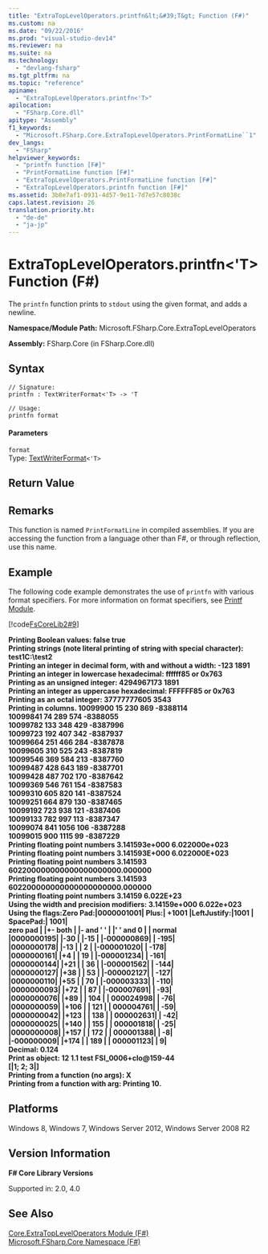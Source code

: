 ```yaml
---
title: "ExtraTopLevelOperators.printfn&lt;&#39;T&gt; Function (F#)"
ms.custom: na
ms.date: "09/22/2016"
ms.prod: "visual-studio-dev14"
ms.reviewer: na
ms.suite: na
ms.technology: 
  - "devlang-fsharp"
ms.tgt_pltfrm: na
ms.topic: "reference"
apiname: 
  - "ExtraTopLevelOperators.printfn<'T>"
apilocation: 
  - "FSharp.Core.dll"
apitype: "Assembly"
f1_keywords: 
  - "Microsoft.FSharp.Core.ExtraTopLevelOperators.PrintFormatLine``1"
dev_langs: 
  - "FSharp"
helpviewer_keywords: 
  - "printfn function [F#]"
  - "PrintFormatLine function [F#]"
  - "ExtraTopLevelOperators.PrintFormatLine function [F#]"
  - "ExtraTopLevelOperators.printfn function [F#]"
ms.assetid: 3b8e7af1-0931-4d57-9e11-7d7e57c8038c
caps.latest.revision: 26
translation.priority.ht: 
  - "de-de"
  - "ja-jp"
---
```

# ExtraTopLevelOperators.printfn&lt;&#39;T&gt; Function (F#)
The `printfn` function prints to `stdout` using the given format, and adds a newline.  
  
 **Namespace/Module Path:** Microsoft.FSharp.Core.ExtraTopLevelOperators  
  
 **Assembly:** FSharp.Core (in FSharp.Core.dll)  
  
## Syntax  
  
```  
// Signature:  
printfn : TextWriterFormat<'T> -> 'T  
  
// Usage:  
printfn format  
```  
  
#### Parameters  
 `format`  
 Type: [TextWriterFormat](../VS_csharp/printf.textwriterformat--t--type-abbreviation--fsharp-.md)`<'T>`  
  
## Return Value  
  
## Remarks  
 This function is named `PrintFormatLine` in compiled assemblies. If you are accessing the function from a language other than F#, or through reflection, use this name.  
  
## Example  
 The following code example demonstrates the use of `printfn` with various format specifiers. For more information on format specifiers, see [Printf Module](../VS_csharp/core.printf-module--fsharp-.md).  
  
 [!code[FsCoreLib2#9](../VS_csharp/codesnippet/FSharp/extratopleveloperators.printfn--t--function--fsharp-_1.fs)]  
  
 **Printing Boolean values: false true**  
**Printing strings (note literal printing of string with special character): test1C:\test2**  
**Printing an integer in decimal form, with and without a width: -123       1891**  
**Printing an integer in lowercase hexadecimal: ffffff85 or 0x763**  
**Printing as an unsigned integer: 4294967173 1891**  
**Printing an integer as uppercase hexadecimal: FFFFFF85 or 0x763**  
**Printing as an octal integer: 37777777605 3543**  
**Printing in columns.  10099900        15       230       869  -8388114**  
 **10099841        74       289       574  -8388055**  
 **10099782       133       348       429  -8387996**  
 **10099723       192       407       342  -8387937**  
 **10099664       251       466       284  -8387878**  
 **10099605       310       525       243  -8387819**  
 **10099546       369       584       213  -8387760**  
 **10099487       428       643       189  -8387701**  
 **10099428       487       702       170  -8387642**  
 **10099369       546       761       154  -8387583**  
 **10099310       605       820       141  -8387524**  
 **10099251       664       879       130  -8387465**  
 **10099192       723       938       121  -8387406**  
 **10099133       782       997       113  -8387347**  
 **10099074       841      1056       106  -8387288**  
 **10099015       900      1115        99  -8387229**  
**Printing floating point numbers 3.141593e+000 6.022000e+023**  
**Printing floating point numbers 3.141593E+000 6.022000E+023**  
**Printing floating point numbers 3.141593 602200000000000000000000.000000**  
**Printing floating point numbers 3.141593 602200000000000000000000.000000**  
**Printing floating point numbers 3.14159 6.022E+23**  
**Using the width and precision modifiers: 3.14159e+000 6.022e+023**  
**Using the flags:Zero Pad:&#124;0000001001&#124; Plus:&#124;     +1001 &#124;LeftJustify:&#124;1001      &#124; SpacePad:&#124; 1001&#124;**  
**zero pad   &#124; &#124;+- both   &#124; &#124;- and ' ' &#124; &#124;' ' and 0 &#124; &#124; normal**   
**&#124;0000000195&#124; &#124;-30       &#124; &#124;-15       &#124; &#124;-000000869&#124; &#124;      -195&#124;**  
**&#124;0000000178&#124; &#124;-13       &#124; &#124; 2        &#124; &#124;-000001020&#124; &#124;      -178&#124;**  
**&#124;0000000161&#124; &#124;+4        &#124; &#124; 19       &#124; &#124;-000001234&#124; &#124;      -161&#124;**  
**&#124;0000000144&#124; &#124;+21       &#124; &#124; 36       &#124; &#124;-000001562&#124; &#124;      -144&#124;**  
**&#124;0000000127&#124; &#124;+38       &#124; &#124; 53       &#124; &#124;-000002127&#124; &#124;      -127&#124;**  
**&#124;0000000110&#124; &#124;+55       &#124; &#124; 70       &#124; &#124;-000003333&#124; &#124;      -110&#124;**  
**&#124;0000000093&#124; &#124;+72       &#124; &#124; 87       &#124; &#124;-000007691&#124; &#124;       -93&#124;**  
**&#124;0000000076&#124; &#124;+89       &#124; &#124; 104      &#124; &#124; 000024998&#124; &#124;       -76&#124;**  
**&#124;0000000059&#124; &#124;+106      &#124; &#124; 121      &#124; &#124; 000004761&#124; &#124;       -59&#124;**  
**&#124;0000000042&#124; &#124;+123      &#124; &#124; 138      &#124; &#124; 000002631&#124; &#124;       -42&#124;**  
**&#124;0000000025&#124; &#124;+140      &#124; &#124; 155      &#124; &#124; 000001818&#124; &#124;       -25&#124;**  
**&#124;0000000008&#124; &#124;+157      &#124; &#124; 172      &#124; &#124; 000001388&#124; &#124;        -8&#124;**  
**&#124;-000000009&#124; &#124;+174      &#124; &#124; 189      &#124; &#124; 000001123&#124; &#124;         9&#124;**  
**Decimal: 0.124**  
**Print as object: 12 1.1 test FSI_0006+clo@159-44**  
**[&#124;1; 2; 3&#124;]**  
**Printing from a function (no args): X**  
**Printing from a function with arg: Printing 10.**   
## Platforms  
 Windows 8, Windows 7, Windows Server 2012, Windows Server 2008 R2  
  
## Version Information  
 **F# Core Library Versions**  
  
 Supported in: 2.0, 4.0  
  
## See Also  
 [Core.ExtraTopLevelOperators Module (F#)](../VS_csharp/core.extratopleveloperators-module--fsharp-.md)   
 [Microsoft.FSharp.Core Namespace (F#)](../VS_csharp/microsoft.fsharp.core-namespace--fsharp-.md)